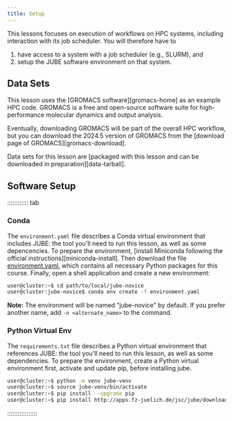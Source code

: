 ```yaml
---
title: Setup
---
```


This lessons focuses on execution of workflows on HPC systems, including
interaction with its job scheduler. You will therefore have to

1. have access to a system with a job scheduler (e.g., SLURM), and
2. setup the JUBE software environment on that system.

## Data Sets

This lesson uses the [GROMACS software][gromacs-home] as an example HPC code.
GROMACS is a free and open-source software suite for high-performance molecular dynamics and output analysis.

Eventually, downloading GROMACS will be part of the overall HPC workflow, but
you can download the 2024.5 version of GROMACS from the [download page of GROMACS][gromacs-download].

Data sets for this lesson are [packaged with this lesson and can be downloaded
in preparation][data-tarball].


## Software Setup

:::::::::::: tab

### Conda

The `environment.yaml` file describes a Conda virtual environment that includes JUBE: the tool you'll need to run this lesson, as well as some depencencies.
To prepare the environment, [install Miniconda following the official instructions][miniconda-install].
Then download the file [environment.yaml](files/environment.yaml), which contains
all necessary Python packages for this course.
Finally, open a shell application and create a new environment:

```sh
user@cluster:~$ cd path/to/local/jube-novice
user@cluster:jube-novice$ conda env create -f environment.yaml
```

**Note:** The environment will be named "jube-novice" by default. If you prefer another name, add `-n <alternate_name>` to the command.

### Python Virtual Env

The `requirements.txt` file describes a Python virtual environment that
references JUBE: the tool you'll need to run this lesson, as well as some
dependencies.
To prepare the environment, create a Python virtual environment first, activate
and update pip, before installing jube.

```sh
user@cluster:~$ python -m venv jube-venv
user@cluster:~$ source jube-venv/bin/activate
user@cluster:~$ pip install --upgrade pip
user@cluster:~$ pip install http://apps.fz-juelich.de/jsc/jube/download.php?version=latest
```

:::::::::::::::::

